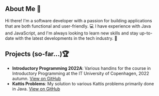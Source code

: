 ## About Me 🙋‍

Hi there! I'm a software developer with a passion for building applications that are both functional and user-friendly. 💻 I have experience with Java and JavaScript, and I'm always looking to learn new skills and stay up-to-date with the latest developments in the tech industry. 🚀

## Projects (so-far...)🏆

- **Introductory Programming 2022A**: Various handins for the course in Introductory Programming at the IT University of Copenhagen, 2022 autumn. [View on GitHub](https://github.com/C-Vilen/ITU_IP_Handins)
- **Kattis Problems**: My solution to various Kattis problems primarily done in Java. [View on GitHub](https://github.com/C-Vilen/Kattis_Problems)
